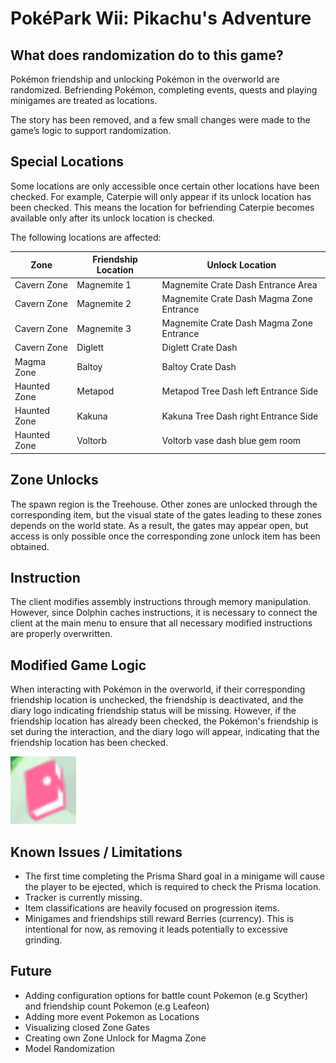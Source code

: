 # PokéPark Wii: Pikachu's Adventure

## What does randomization do to this game?

Pokémon friendship and unlocking Pokémon in the overworld are randomized. Befriending Pokémon, completing
events, quests and playing minigames are treated as locations.

The story has been removed, and a few small changes were made to the game’s logic to support randomization.

## Special Locations

Some locations are only accessible once certain other locations have been checked. For example, Caterpie will only
appear if its unlock location has been checked. This means the location for befriending Caterpie becomes available only
after its unlock location is checked.

The following locations are affected:

| Zone         | Friendship Location | Unlock Location                          |
|--------------|---------------------|------------------------------------------|
| Cavern Zone  | Magnemite 1         | Magnemite Crate Dash Entrance Area       |
| Cavern Zone  | Magnemite 2         | Magnemite Crate Dash Magma Zone Entrance |
| Cavern Zone  | Magnemite 3         | Magnemite Crate Dash Magma Zone Entrance |
| Cavern Zone  | Diglett             | Diglett Crate Dash                       |
| Magma Zone   | Baltoy              | Baltoy Crate Dash                        |
| Haunted Zone | Metapod             | Metapod Tree Dash left Entrance Side     |
| Haunted Zone | Kakuna              | Kakuna Tree Dash right Entrance Side     |
| Haunted Zone | Voltorb             | Voltorb vase dash blue gem room          |

## Zone Unlocks

The spawn region is the Treehouse. Other zones are unlocked through the corresponding item, but the visual state of the
gates leading to these zones depends on the world state. As a result, the gates may appear open, but access is only
possible once the corresponding zone unlock item has been obtained.

## Instruction

The client modifies assembly instructions through memory manipulation. However, since Dolphin caches instructions, it is
necessary to connect the client at the main menu to ensure that all necessary modified instructions are properly
overwritten.

## Modified Game Logic

When interacting with Pokémon in the overworld, if their corresponding friendship location is unchecked, the friendship
is deactivated, and the diary logo indicating friendship status will be missing. However, if the friendship location has
already been checked, the Pokémon's friendship is set during the interaction, and the diary logo will appear, indicating
that the friendship location has been checked.

![diary.png](diary.png)

## Known Issues / Limitations

- The first time completing the Prisma Shard goal in a minigame will cause the player to be ejected, which is required
  to check the Prisma location.
- Tracker is currently missing.
- Item classifications are heavily focused on progression items.
- Minigames and friendships still reward Berries (currency). This is intentional for now, as removing it leads
  potentially to
  excessive grinding.

## Future

- Adding configuration options for battle count Pokemon (e.g Scyther) and friendship count Pokemon (e.g Leafeon)
- Adding more event Pokemon as Locations
- Visualizing closed Zone Gates
- Creating own Zone Unlock for Magma Zone
- Model Randomization




